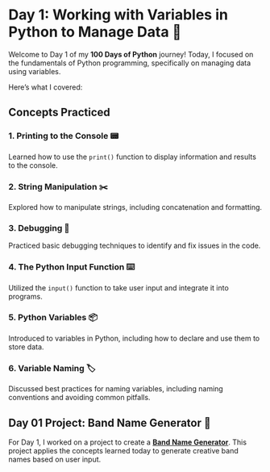# Day 1: Working with Variables in Python to Manage Data 🐍

Welcome to Day 1 of my **100 Days of Python** journey! Today, I focused on the fundamentals of Python programming, specifically on managing data using variables. 

Here’s what I covered:

## Concepts Practiced

### 1. Printing to the Console 📟
Learned how to use the `print()` function to display information and results to the console.

### 2. String Manipulation ✂️
Explored how to manipulate strings, including concatenation and formatting.

### 3. Debugging 🐞
Practiced basic debugging techniques to identify and fix issues in the code.

### 4. The Python Input Function ⌨️
Utilized the `input()` function to take user input and integrate it into programs.

### 5. Python Variables 📦
Introduced to variables in Python, including how to declare and use them to store data.

### 6. Variable Naming 🏷️
Discussed best practices for naming variables, including naming conventions and avoiding common pitfalls.

## Day 01 Project: Band Name Generator 🎸

For Day 1, I worked on a project to create a [**Band Name Generator**](Band-Name-Generator-Project.py). This project applies the concepts learned today to generate creative band names based on user input.
